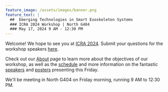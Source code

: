 ```yaml
---
feature_image: /assets/images/banner.png
feature_text: |
  ##  Emerging Technologies in Smart Exoskeleton Systems
  ### ICRA 2024 Workshop | North G404
  ### May 17, 2024 9 AM - 12:30 PM 
---
```


Welcome! We hope to see you at [ICRA 2024](http://ieee-icra.org/). Submit your questions for the workshop speakers [here](https://forms.gle/HwSw48vt2fKVvS5N8).

Check out our [About](../about) page to learn more about the objectives of our workshop, as well as the [schedule](../schedule) and more information on the fantastic [speakers](../speakorg) and [posters](../posters) presenting this Friday.

We'll be meeting in North G404 on Friday morning, running 9 AM to 12:30 PM.